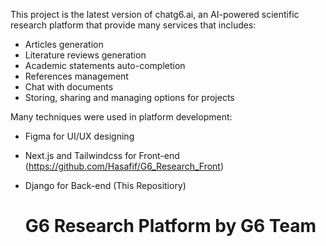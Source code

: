 This project is the latest version of chatg6.ai, an AI-powered scientific research platform that provide many services that includes:          
- Articles generation
- Literature reviews generation
- Academic statements auto-completion
- References management
- Chat with documents
- Storing, sharing and managing options for projects
  
Many techniques were used in platform development:                     
- Figma for UI/UX designing
- Next.js and Tailwindcss for Front-end (https://github.com/Hasafif/G6_Research_Front)
- Django for Back-end (This Repositiory)

  # G6 Research Platform by G6 Team
